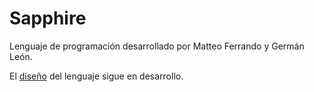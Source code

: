Sapphire
========

Lenguaje de programación desarrollado por Matteo Ferrando y Germán León.

El [diseño](documentacion/diseno.md) del lenguaje sigue en desarrollo.
